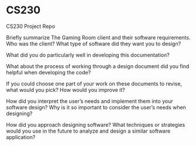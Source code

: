 # CS230
CS230 Project Repo

Briefly summarize The Gaming Room client and their software requirements. Who was the client? What type of software did they want you to design?



What did you do particularly well in developing this documentation?



What about the process of working through a design document did you find helpful when developing the code?



If you could choose one part of your work on these documents to revise, what would you pick? How would you improve it?



How did you interpret the user’s needs and implement them into your software design? Why is it so important to consider the user’s needs when designing?



How did you approach designing software? What techniques or strategies would you use in the future to analyze and design a similar software application?
